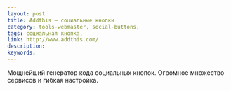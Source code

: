```yaml
---
layout: post
title: Addthis — социальные кнопки
category: tools-webmaster, social-buttons, 
tags: социальная кнопка, 
link: http://www.addthis.com/
description: 
keywords: 
---
```


<p>Мощнейший генератор кода социальных кнопок. Огромное множество сервисов и гибкая настройка.</p>
